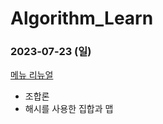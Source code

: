 # Algorithm_Learn
### 2023-07-23 (일)
[메뉴 리뉴얼](https://school.programmers.co.kr/learn/courses/30/lessons/72411)
- 조합론
- 해시를 사용한 집합과 맵
